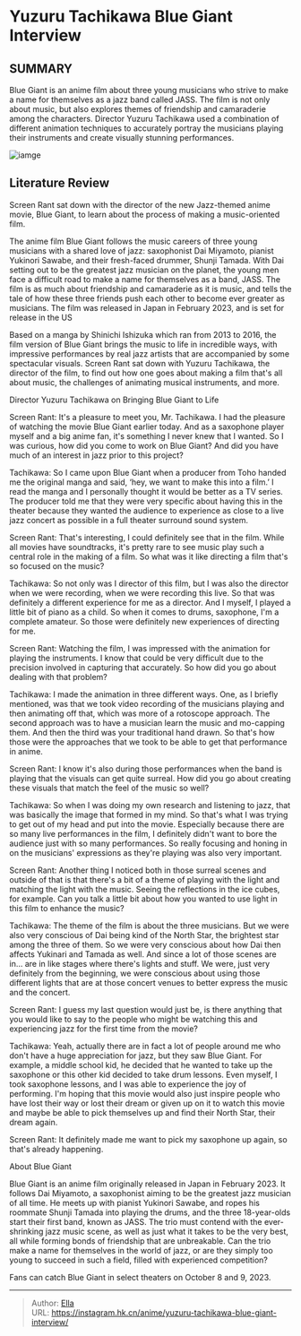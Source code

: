 # Yuzuru Tachikawa Blue Giant Interview


## SUMMARY 



  Blue Giant is an anime film about three young musicians who strive to make a name for themselves as a jazz band called JASS.   The film is not only about music, but also explores themes of friendship and camaraderie among the characters.   Director Yuzuru Tachikawa used a combination of different animation techniques to accurately portray the musicians playing their instruments and create visually stunning performances.  

![iamge](https://static1.srcdn.com/wordpress/wp-content/uploads/2023/09/blue-giant-sax.jpg)

## Literature Review

Screen Rant sat down with the director of the new Jazz-themed anime movie, Blue Giant, to learn about the process of making a music-oriented film.




The anime film Blue Giant follows the music careers of three young musicians with a shared love of jazz: saxophonist Dai Miyamoto, pianist Yukinori Sawabe, and their fresh-faced drummer, Shunji Tamada. With Dai setting out to be the greatest jazz musician on the planet, the young men face a difficult road to make a name for themselves as a band, JASS. The film is as much about friendship and camaraderie as it is music, and tells the tale of how these three friends push each other to become ever greater as musicians. The film was released in Japan in February 2023, and is set for release in the US




Based on a manga by Shinichi Ishizuka which ran from 2013 to 2016, the film version of Blue Giant brings the music to life in incredible ways, with impressive performances by real jazz artists that are accompanied by some spectacular visuals. Screen Rant sat down with Yuzuru Tachikawa, the director of the film, to find out how one goes about making a film that&#39;s all about music, the challenges of animating musical instruments, and more.


 Director Yuzuru Tachikawa on Bringing Blue Giant to Life 
          

Screen Rant: It&#39;s a pleasure to meet you, Mr. Tachikawa. I had the pleasure of watching the movie Blue Giant earlier today. And as a saxophone player myself and a big anime fan, it&#39;s something I never knew that I wanted. So I was curious, how did you come to work on Blue Giant? And did you have much of an interest in jazz prior to this project?





Tachikawa: So I came upon Blue Giant when a producer from Toho handed me the original manga and said, ‘hey, we want to make this into a film.’ I read the manga and I personally thought it would be better as a TV series. The producer told me that they were very specific about having this in the theater because they wanted the audience to experience as close to a live jazz concert as possible in a full theater surround sound system.


Screen Rant: That&#39;s interesting, I could definitely see that in the film. While all movies have soundtracks, it&#39;s pretty rare to see music play such a central role in the making of a film. So what was it like directing a film that&#39;s so focused on the music?


Tachikawa: So not only was I director of this film, but I was also the director when we were recording, when we were recording this live. So that was definitely a different experience for me as a director. And I myself, I played a little bit of piano as a child. So when it comes to drums, saxophone, I&#39;m a complete amateur. So those were definitely new experiences of directing for me.





Screen Rant: Watching the film, I was impressed with the animation for playing the instruments. I know that could be very difficult due to the precision involved in capturing that accurately. So how did you go about dealing with that problem?


Tachikawa: I made the animation in three different ways. One, as I briefly mentioned, was that we took video recording of the musicians playing and then animating off that, which was more of a rotoscope approach. The second approach was to have a musician learn the music and mo-capping them. And then the third was your traditional hand drawn. So that&#39;s how those were the approaches that we took to be able to get that performance in anime.


Screen Rant: I know it&#39;s also during those performances when the band is playing that the visuals can get quite surreal. How did you go about creating these visuals that match the feel of the music so well?


Tachikawa: So when I was doing my own research and listening to jazz, that was basically the image that formed in my mind. So that&#39;s what I was trying to get out of my head and put into the movie. Especially because there are so many live performances in the film, I definitely didn&#39;t want to bore the audience just with so many performances. So really focusing and honing in on the musicians&#39; expressions as they&#39;re playing was also very important.





Screen Rant: Another thing I noticed both in those surreal scenes and outside of that is that there&#39;s a bit of a theme of playing with the light and matching the light with the music. Seeing the reflections in the ice cubes, for example. Can you talk a little bit about how you wanted to use light in this film to enhance the music?


Tachikawa: The theme of the film is about the three musicians. But we were also very conscious of Dai being kind of the North Star, the brightest star among the three of them. So we were very conscious about how Dai then affects Yukinari and Tamada as well. And since a lot of those scenes are in... are in like stages where there&#39;s lights and stuff. We were, just very definitely from the beginning, we were conscious about using those different lights that are at those concert venues to better express the music and the concert.


Screen Rant: I guess my last question would just be, is there anything that you would like to say to the people who might be watching this and experiencing jazz for the first time from the movie?





Tachikawa: Yeah, actually there are in fact a lot of people around me who don&#39;t have a huge appreciation for jazz, but they saw Blue Giant. For example, a middle school kid, he decided that he wanted to take up the saxophone or this other kid decided to take drum lessons. Even myself, I took saxophone lessons, and I was able to experience the joy of performing. I&#39;m hoping that this movie would also just inspire people who have lost their way or lost their dream or given up on it to watch this movie and maybe be able to pick themselves up and find their North Star, their dream again.


Screen Rant: It definitely made me want to pick my saxophone up again, so that&#39;s already happening.



 About Blue Giant 
          

Blue Giant is an anime film originally released in Japan in February 2023. It follows Dai Miyamoto, a saxophonist aiming to be the greatest jazz musician of all time. He meets up with pianist Yukinori Sawabe, and ropes his roommate Shunji Tamada into playing the drums, and the three 18-year-olds start their first band, known as JASS. The trio must contend with the ever-shrinking jazz music scene, as well as just what it takes to be the very best, all while forming bonds of friendship that are unbreakable. Can the trio make a name for themselves in the world of jazz, or are they simply too young to succeed in such a field, filled with experienced competition?




Fans can catch Blue Giant in select theaters on October 8 and 9, 2023.



---

> Author: [Ella](https://instagram.hk.cn/)  
> URL: https://instagram.hk.cn/anime/yuzuru-tachikawa-blue-giant-interview/  

